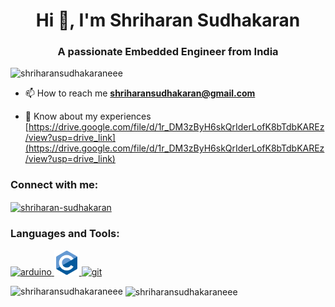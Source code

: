 <h1 align="center">Hi 👋, I'm Shriharan Sudhakaran</h1>
<h3 align="center">A passionate Embedded Engineer from India</h3>

<p align="left"> <img src="https://komarev.com/ghpvc/?username=shriharansudhakaraneee&label=Profile%20views&color=0e75b6&style=flat" alt="shriharansudhakaraneee" /> </p>

- 📫 How to reach me **shriharansudhakaran@gmail.com**

- 📄 Know about my experiences [https://drive.google.com/file/d/1r_DM3zByH6skQrIderLofK8bTdbKAREz/view?usp=drive_link](https://drive.google.com/file/d/1r_DM3zByH6skQrIderLofK8bTdbKAREz/view?usp=drive_link)

<h3 align="left">Connect with me:</h3>
<p align="left">
<a href="https://linkedin.com/in/shriharan-sudhakaran" target="blank"><img align="center" src="https://raw.githubusercontent.com/rahuldkjain/github-profile-readme-generator/master/src/images/icons/Social/linked-in-alt.svg" alt="shriharan-sudhakaran" height="30" width="40" /></a>
</p>

<h3 align="left">Languages and Tools:</h3>
<p align="left"> <a href="https://www.arduino.cc/" target="_blank" rel="noreferrer"> <img src="https://cdn.worldvectorlogo.com/logos/arduino-1.svg" alt="arduino" width="40" height="40"/> </a> <a href="https://www.cprogramming.com/" target="_blank" rel="noreferrer"> <img src="https://raw.githubusercontent.com/devicons/devicon/master/icons/c/c-original.svg" alt="c" width="40" height="40"/> </a> <a href="https://git-scm.com/" target="_blank" rel="noreferrer"> <img src="https://www.vectorlogo.zone/logos/git-scm/git-scm-icon.svg" alt="git" width="40" height="40"/> </a> </p>

<p><img align="left" src="https://github-readme-stats.vercel.app/api/top-langs?username=shriharansudhakaraneee&show_icons=true&locale=en&layout=compact" alt="shriharansudhakaraneee" /></p>

<p>&nbsp;<img align="center" src="https://github-readme-stats.vercel.app/api?username=shriharansudhakaraneee&show_icons=true&locale=en" alt="shriharansudhakaraneee" /></p>
